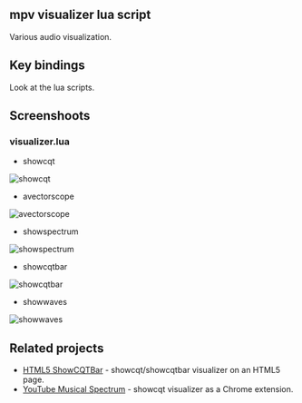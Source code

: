 ## mpv visualizer lua script

Various audio visualization.

## Key bindings

Look at the lua scripts.

## Screenshoots

### visualizer.lua

- showcqt

![showcqt](screenshoots/showcqt.jpg)

- avectorscope

![avectorscope](screenshoots/avectorscope.jpg)

- showspectrum

![showspectrum](screenshoots/showspectrum.jpg)

- showcqtbar

![showcqtbar](screenshoots/showcqtbar.jpg)

- showwaves

![showwaves](screenshoots/showwaves.jpg)


## Related projects

- [HTML5 ShowCQTBar](https://github.com/mfcc64/html5-showcqtbar) - showcqt/showcqtbar visualizer on an HTML5 page.
- [YouTube Musical Spectrum](https://github.com/mfcc64/youtube-musical-spectrum) - showcqt visualizer as a Chrome extension.
